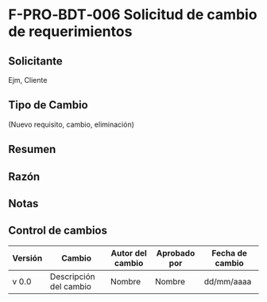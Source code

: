 # F-PRO‐BDT‐006 Solicitud de cambio de requerimientos

## Solicitante
Ejm, Cliente

## Tipo de Cambio
(Nuevo requisito, cambio, eliminación)

## Resumen

## Razón

## Notas

## Control de cambios
| Versión | Cambio                 | Autor del cambio | Aprobado por | Fecha de cambio |
|---------|------------------------|------------------|--------------|-----------------|
| v 0.0   | Descripción del cambio | Nombre           | Nombre       | dd/mm/aaaa      |
